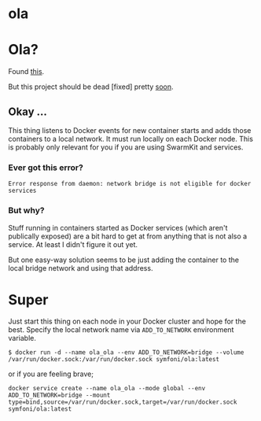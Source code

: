 ola
===

# Ola?

Found [this](http://www.behindthename.com/random/random.php?number=1&gender=both&surname=&all=no&usage_nor=1).

But this project should be dead [fixed] pretty [soon](https://github.com/docker/docker/issues/27082).

## Okay ...

This thing listens to Docker events for new container starts and adds those containers to a local network.  It must run locally on each Docker node.  This is probably only relevant for you if you are using SwarmKit and services.

### Ever got this error?

```
Error response from daemon: network bridge is not eligible for docker services
```

### But why?

Stuff running in containers started as Docker services (which aren't publically exposed) are a bit hard to get at from anything that is not also a service.  At least I didn't figure it out yet.

But one easy-way solution seems to be just adding the container to the local bridge network and using that address.


# Super

Just start this thing on each node in your Docker cluster and hope for the best.  Specify the local network name via `ADD_TO_NETWORK` environment variable.

```
$ docker run -d --name ola_ola --env ADD_TO_NETWORK=bridge --volume /var/run/docker.sock:/var/run/docker.sock symfoni/ola:latest
```

or if you are feeling brave;

```
docker service create --name ola_ola --mode global --env ADD_TO_NETWORK=bridge --mount type=bind,source=/var/run/docker.sock,target=/var/run/docker.sock symfoni/ola:latest
```

